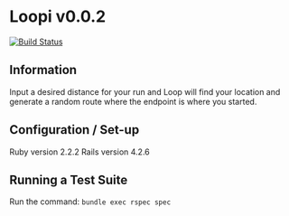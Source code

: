 # Loopi v0.0.2
[![Build Status](https://travis-ci.org/ifricker/running_app.svg?branch=development)](https://travis-ci.org/ifricker/running_app)

## Information
Input a desired distance for your run and Loop will find your location and generate a random route where the endpoint is where you started.

## Configuration / Set-up
Ruby version 2.2.2
Rails version 4.2.6

## Running a Test Suite
Run the command: `bundle exec rspec spec`
